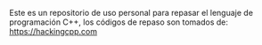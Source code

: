Este es un repositorio de uso personal para repasar el lenguaje de programación C++, los códigos de repaso son tomados de: https://hackingcpp.com